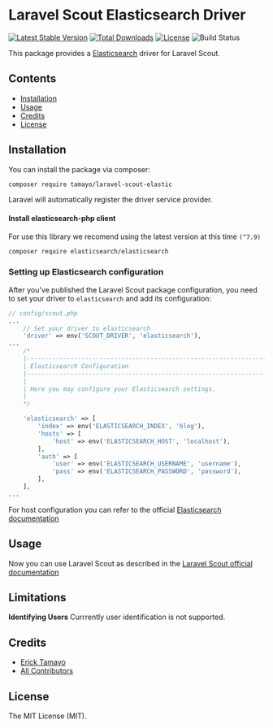 # Laravel Scout Elasticsearch Driver

[![Latest Stable Version](https://poser.pugx.org/tamayo/laravel-scout-elastic/v)](//packagist.org/packages/tamayo/laravel-scout-elastic) [![Total Downloads](https://poser.pugx.org/tamayo/laravel-scout-elastic/downloads)](//packagist.org/packages/tamayo/laravel-scout-elastic) [![License](https://poser.pugx.org/tamayo/laravel-scout-elastic/license)](//packagist.org/packages/tamayo/laravel-scout-elastic) ![Build Status](https://travis-ci.org/ErickTamayo/laravel-scout-elastic.svg?branch=master)

This package provides a [Elasticsearch](https://www.elastic.co/products/elasticsearch) driver for Laravel Scout.

## Contents

- [Installation](#installation)
- [Usage](#usage)
- [Credits](#credits)
- [License](#license)

## Installation

You can install the package via composer:

```bash
composer require tamayo/laravel-scout-elastic
```

Laravel will automatically register the driver service provider.

#### Install elasticsearch-php client

For use this library we recomend using the latest version at this time `(^7.9)`

```bash
composer require elasticsearch/elasticsearch
```

### Setting up Elasticsearch configuration

After you've published the Laravel Scout package configuration, you need to set your driver to `elasticsearch` and add
its configuration:

```php
// config/scout.php
...
    // Set your driver to elasticsearch
    'driver' => env('SCOUT_DRIVER', 'elasticsearch'),
...
    /*
    |--------------------------------------------------------------------------
    | Elasticsearch Configuration
    |--------------------------------------------------------------------------
    |
    | Here you may configure your Elasticsearch settings.
    |
    */

    'elasticsearch' => [
        'index' => env('ELASTICSEARCH_INDEX', 'blog'),
        'hosts' => [
            'host' => env('ELASTICSEARCH_HOST', 'localhost'),
        ],
        'auth' => [
            'user' => env('ELASTICSEARCH_USERNAME', 'username'),
            'pass' => env('ELASTICSEARCH_PASSWORD', 'password'),
        ],
    ],
...
```

For host configuration you can refer to the
official [Elasticsearch documentation](https://www.elastic.co/guide/en/elasticsearch/reference/current/index.html)

## Usage

Now you can use Laravel Scout as described in
the [Laravel Scout official documentation](https://laravel.com/docs/8.x/scout)

## Limitations

**Identifying Users**
Currrently user identification is not supported.

## Credits

- [Erick Tamayo](https://github.com/ericktamayo)
- [All Contributors](../../contributors)

## License

The MIT License (MIT).

